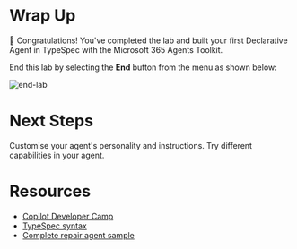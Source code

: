 # Wrap Up

🏁 Congratulations! You've completed the lab and built your first Declarative Agent in TypeSpec with the Microsoft 365 Agents Toolkit. 

End this lab by selecting the **End** button from the menu as shown below:

![end-lab](https://github.com/user-attachments/assets/898c8c93-49bb-42b2-863d-ad1d69443bce)


# Next Steps

Customise your agent's personality and instructions.
Try different capabilities in your agent.

# Resources

- [Copilot Developer Camp](https://aka.ms/copilotdevcamp)
- [TypeSpec syntax]( https://typespec.io/docs/getting-started/getting-started-rest/01-setup-basic-syntax/)
- [Complete repair agent sample](https://aka.ms/repair-agent)